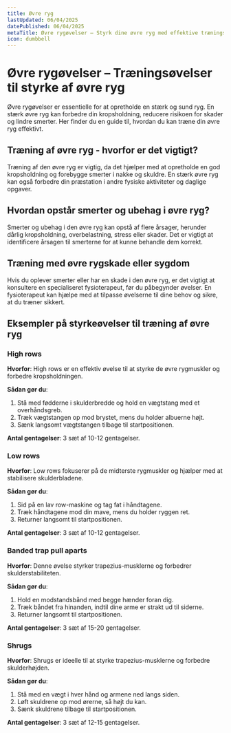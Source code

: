 ```yaml
---
title: Øvre ryg
lastUpdated: 06/04/2025
datePublished: 06/04/2025
metaTitle: Øvre rygøvelser – Styrk dine øvre ryg med effektive træningsøvelser
icon: dumbbell
---
```


# Øvre rygøvelser – Træningsøvelser til styrke af øvre ryg

Øvre rygøvelser er essentielle for at opretholde en stærk og sund ryg. En stærk øvre ryg kan forbedre din kropsholdning, reducere risikoen for skader og lindre smerter. Her finder du en guide til, hvordan du kan træne din øvre ryg effektivt.

## Træning af øvre ryg - hvorfor er det vigtigt?

Træning af den øvre ryg er vigtig, da det hjælper med at opretholde en god kropsholdning og forebygge smerter i nakke og skuldre. En stærk øvre ryg kan også forbedre din præstation i andre fysiske aktiviteter og daglige opgaver.

## Hvordan opstår smerter og ubehag i øvre ryg?

Smerter og ubehag i den øvre ryg kan opstå af flere årsager, herunder dårlig kropsholdning, overbelastning, stress eller skader. Det er vigtigt at identificere årsagen til smerterne for at kunne behandle dem korrekt.

## Træning med øvre rygskade eller sygdom

Hvis du oplever smerter eller har en skade i den øvre ryg, er det vigtigt at konsultere en specialiseret fysioterapeut, før du påbegynder øvelser. En fysioterapeut kan hjælpe med at tilpasse øvelserne til dine behov og sikre, at du træner sikkert.

## Eksempler på styrkeøvelser til træning af øvre ryg

### High rows

**Hvorfor**: High rows er en effektiv øvelse til at styrke de øvre rygmuskler og forbedre kropsholdningen.

**Sådan gør du**:

1. Stå med fødderne i skulderbredde og hold en vægtstang med et overhåndsgreb.
2. Træk vægtstangen op mod brystet, mens du holder albuerne højt.
3. Sænk langsomt vægtstangen tilbage til startpositionen.

**Antal gentagelser**: 3 sæt af 10-12 gentagelser.

### Low rows

**Hvorfor**: Low rows fokuserer på de midterste rygmuskler og hjælper med at stabilisere skulderbladene.

**Sådan gør du**:

1. Sid på en lav row-maskine og tag fat i håndtagene.
2. Træk håndtagene mod din mave, mens du holder ryggen ret.
3. Returner langsomt til startpositionen.

**Antal gentagelser**: 3 sæt af 10-12 gentagelser.

### Banded trap pull aparts

**Hvorfor**: Denne øvelse styrker trapezius-musklerne og forbedrer skulderstabiliteten.

**Sådan gør du**:

1. Hold en modstandsbånd med begge hænder foran dig.
2. Træk båndet fra hinanden, indtil dine arme er strakt ud til siderne.
3. Returner langsomt til startpositionen.

**Antal gentagelser**: 3 sæt af 15-20 gentagelser.

### Shrugs

**Hvorfor**: Shrugs er ideelle til at styrke trapezius-musklerne og forbedre skulderhøjden.

**Sådan gør du**:

1. Stå med en vægt i hver hånd og armene ned langs siden.
2. Løft skuldrene op mod ørerne, så højt du kan.
3. Sænk skuldrene tilbage til startpositionen.

**Antal gentagelser**: 3 sæt af 12-15 gentagelser.
